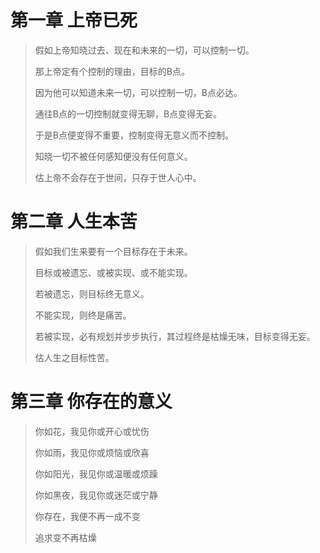 # 第一章 上帝已死

> 假如上帝知晓过去、现在和未来的一切，可以控制一切。
> 
> 那上帝定有个控制的理由，目标的B点。
> 
> 因为他可以知道未来一切，可以控制一切，B点必达。
> 
> 通往B点的一切控制就变得无聊，B点变得无妄。
> 
> 于是B点便变得不重要，控制变得无意义而不控制。
> 
> 知晓一切不被任何感知便没有任何意义。
> 
> 估上帝不会存在于世间，只存于世人心中。


# 第二章 人生本苦

> 假如我们生来要有一个目标存在于未来。
> 
> 目标或被遗忘、或被实现、或不能实现。
> 
> 若被遗忘，则目标终无意义。
> 
> 不能实现，则终是痛苦。
> 
> 若被实现，必有规划并步步执行，其过程终是枯燥无味，目标变得无妄。
> 
> 估人生之目标性苦。

# 第三章 你存在的意义

> 你如花，我见你或开心或忧伤
> 
> 你如雨，我见你或烦恼或欣喜
> 
> 你如阳光，我见你或温暖或烦躁
> 
> 你如黑夜，我见你或迷茫或宁静
> 
> 你存在，我便不再一成不变
> 
> 追求变不再枯燥